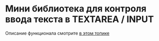 ﻿Мини библиотека для контроля ввода текста в TEXTAREA / INPUT
============================================================

Описание функционала смотрите [в этом топике](http://javascript.ru/forum/project/37140-mini-biblioteka-dlya-kontrolya-vvoda-teksta-v-textarea-input.html)
